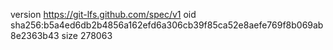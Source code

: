 version https://git-lfs.github.com/spec/v1
oid sha256:b5a4ed6db2b4856a162efd6a306cb39f85ca52e8aefe769f8b069ab8e2363b43
size 278063
